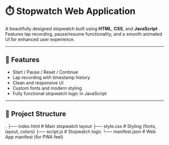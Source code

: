 # ⏱️ Stopwatch Web Application

A beautifully designed stopwatch built using **HTML**, **CSS**, and **JavaScript** . Features lap recording, pause/resume functionality, and a smooth animated UI for enhanced user experience.

---

## 🎯 Features

- Start / Pause / Reset / Continue
- Lap recording with timestamp history
- Clean and responsive UI
- Custom fonts and modern styling
- Fully functional stopwatch logic in JavaScript

---

## 📁 Project Structure

.
├── index.html # Main stopwatch layout
├── style.css # Styling (fonts, layout, colors)
├── script.js # Stopwatch logic
└── manifest.json # Web App manifest (for PWA feel)
